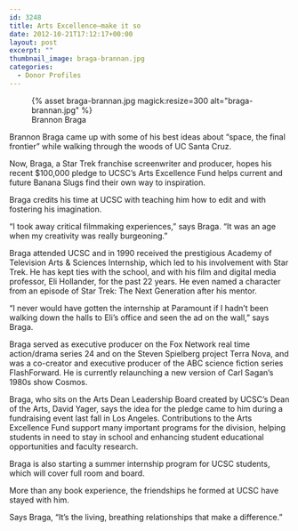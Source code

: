```yaml
---
id: 3248
title: Arts Excellence—make it so
date: 2012-10-21T17:12:17+00:00
layout: post
excerpt: ""
thumbnail_image: braga-brannan.jpg
categories:
  - Donor Profiles
---
```

<figure class="inline-image right">
{% asset braga-brannan.jpg magick:resize=300 alt="braga-brannan.jpg" %}<figcaption>Brannon Braga</figcaption></figure>
Brannon Braga came up with some of his best ideas about &#8220;space, the final frontier&#8221; while walking through the woods of UC Santa Cruz.

Now, Braga, a Star Trek franchise screenwriter and producer, hopes his recent $100,000 pledge to UCSC&#8217;s Arts Excellence Fund helps current and future Banana Slugs find their own way to inspiration.

Braga credits his time at UCSC with teaching him how to edit and with fostering his imagination.

&#8220;I took away critical filmmaking experiences,&#8221; says Braga. &#8220;It was an age when my creativity was really burgeoning.&#8221;

Braga attended UCSC and in 1990 received the prestigious Academy of Television Arts & Sciences Internship, which led to his involvement with Star Trek. He has kept ties with the school, and with his film and digital media professor, Eli Hollander, for the past 22 years. He even named a character from an episode of Star Trek: The Next Generation after his mentor.

&#8220;I never would have gotten the internship at Paramount if I hadn&#8217;t been walking down the halls to Eli&#8217;s office and seen the ad on the wall,&#8221; says Braga.

Braga served as executive producer on the Fox Network real time action/drama series 24 and on the Steven Spielberg project Terra Nova, and was a co-creator and executive producer of the ABC science fiction series FlashForward. He is currently relaunching a new version of Carl Sagan&#8217;s 1980s show Cosmos.

Braga, who sits on the Arts Dean Leadership Board created by UCSC&#8217;s Dean of the Arts, David Yager, says the idea for the pledge came to him during a fundraising event last fall in Los Angeles. Contributions to the Arts Excellence Fund support many important programs for the division, helping students in need to stay in school and enhancing student educational opportunities and faculty research.

Braga is also starting a summer internship program for UCSC students, which will cover full room and board.

More than any book experience, the friendships he formed at UCSC have stayed with him.

Says Braga, &#8220;It&#8217;s the living, breathing relationships that make a difference.&#8221;

